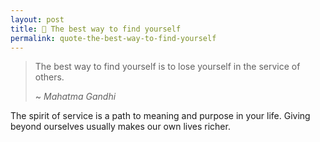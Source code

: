 ```yaml
---
layout: post
title: 📜 The best way to find yourself
permalink: quote-the-best-way-to-find-yourself
---
```


> The best way to find yourself is to lose yourself in the service of others.
>
> ~ *Mahatma Gandhi* 

The spirit of service is a path to meaning and purpose in your life. Giving beyond ourselves usually makes our own lives richer.
